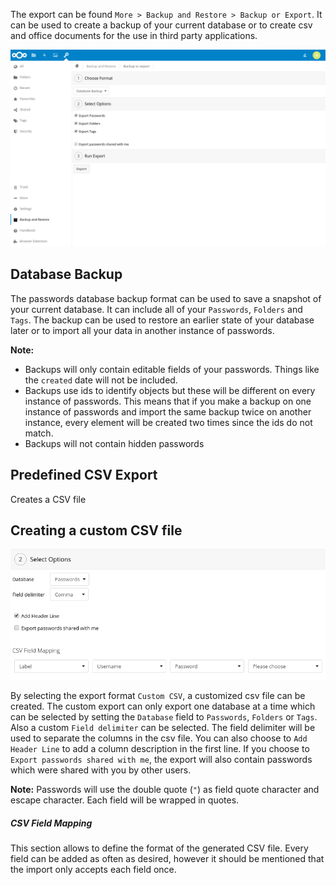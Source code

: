 The export can be found `More > Backup and Restore > Backup or Export`.
It can be used to create a backup of your current database or to create csv and office documents for the use in third party applications.

![The Export section](_files/export-section.png)

## Database Backup
The passwords database backup format can be used to save a snapshot of your current database.
It can include all of your `Passwords`, `Folders` and `Tags`.
The backup can be used to restore an earlier state of your database later or to import all your data in another instance of passwords.

**Note:**
- Backups will only contain editable fields of your passwords. Things like the `created` date will not be included.
- Backups use ids to identify objects but these will be different on every instance of passwords.
  This means that if you make a backup on one instance of passwords and import the same backup twice on another instance, every element will be created two times since the ids do not match.
- Backups will not contain hidden passwords

## Predefined CSV Export
Creates a CSV file

## Creating a custom CSV file
![The "Custom CSV" option allows the creation of a customized CSV file](_files/export-custom-csv.png)

By selecting the export format `Custom CSV`, a customized csv file can be created.
The custom export can only export one database at a time which can be selected by setting the `Database` field to `Passwords`, `Folders` or `Tags`.
Also a custom `Field delimiter` can be selected.
The field delimiter will be used to separate the columns in the csv file.
You can also choose to `Add Header Line` to add a column description in the first line.
If you choose to `Export passwords shared with me`, the export will also contain passwords which were shared with you by other users.

**Note:** Passwords will use the double quote (`"`) as field quote character and escape character. Each field will be wrapped in quotes.

##### CSV Field Mapping
This section allows to define the format of the generated CSV file.
Every field can be added as often as desired, however it should be mentioned that the import only accepts each field once.
